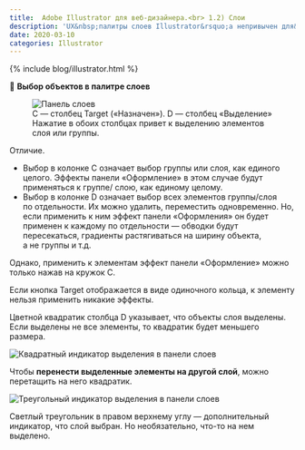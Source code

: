 ```yaml
---
title:  Adobe Illustrator для веб-дизайнера.<br> 1.2) Слои
description: 'UX&nbsp;палитры слоев Illustrator&rsquo;а непривычен для&nbsp;пользователей других графических редакторов, включая Photoshop.'
date: 2020-03-10
categories: Illustrator
---
```


{% include blog/illustrator.html %}

<p>🔵 <strong>Выбор объектов в палитре слоев</strong></p>
<figure>
  <img src="{{ site.assets }}/img/blog/2020/03-10/01-illustrator-layers-palette.png" alt="Панель слоев">
  <figcaption>С&nbsp;— столбец Target («Назначен»). D&nbsp;— столбец «Выделение»<br>
  Нажатие в&nbsp;обоих столбцах привет к&nbsp;выделению элементов слоя или группы.</figcaption>
</figure>
<p class="list-caption">Отличие.</p>
<ul>
<li>Выбор в&nbsp;колонке&nbsp;С означает выбор группы или слоя, как единого целого. Эффекты панели «Оформление» в&nbsp;этом случае будут применяться к&nbsp;группе/ слою, как единому целому.</li>
<li>Выбор в&nbsp;колонке&nbsp;D означает выбор всех элементов группы/слоя по&nbsp;отдельности. Их&nbsp;можно удалить, переместить одновременно. Но, если применить к&nbsp;ним эффект панели «Оформления» он&nbsp;будет применен к&nbsp;каждому по&nbsp;отдельности&nbsp;— обводки будут пересекаться, градиенты растягиваться на&nbsp;ширину объекта, а&nbsp;не&nbsp;группы и&nbsp;т.д.</li>
</ul>
<p>Однако, применить к&nbsp;элементам эффект панели «Оформление» можно только нажав на&nbsp;кружок C.</p>
<p>Если кнопка Target отображается в&nbsp;виде одиночного кольца, к&nbsp;элементу нельзя применить никакие эффекты.</p>
<p>Цветной квадратик столбца D&nbsp;указывает, что объекты слоя выделены. Если выделены не&nbsp;все элементы, то&nbsp;квадратик будет меньшего размера. </p>
<p><img src="{{ site.assets }}/img/blog/2020/03-10/02-illustrator-layers-palette-column-d.png" alt="Квадратный индикатор выделения в панели слоев"></p>
<p>Чтобы <strong>перенести выделенные элементы на&nbsp;другой слой</strong>, можно перетащить на&nbsp;него квадратик.</p>
<p><img src="{{ site.assets }}/img/blog/2020/03-10/03-illustrator-layers-palette-triangular-selection-indicator.png" alt="Треугольный индикатор выделения в панели слоев"></p>
<p>Светлый треугольник в&nbsp;правом верхнему углу&nbsp;— дополнительный индикатор, что слой выбран. Но&nbsp;необязательно, что-то на&nbsp;нем выделено.</p>

